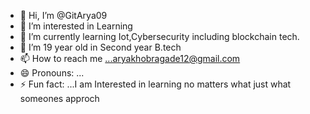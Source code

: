 - 👋 Hi, I’m @GitArya09
- 👀 I’m interested in Learning
- 🌱 I’m currently learning Iot,Cybersecurity including blockchain tech.
- 💞️ I’m 19 year old in Second year B.tech
- 📫 How to reach me ...aryakhobragade12@gmail.com
- 😄 Pronouns: ...
- ⚡ Fun fact: ...I am Interested in learning no matters what just what someones approch

<!---
GitArya09/GitArya09 is a ✨ special ✨ repository because its `README.md` (this file) appears on your GitHub profile.
You can click the Preview link to take a look at your changes.
--->
